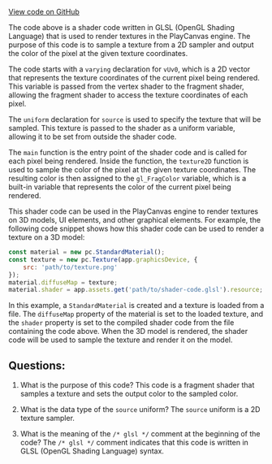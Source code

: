 [View code on GitHub](https://github.com/playcanvas/engine/src/scene/shader-lib/chunks/common/frag/outputTex2D.js)

The code above is a shader code written in GLSL (OpenGL Shading Language) that is used to render textures in the PlayCanvas engine. The purpose of this code is to sample a texture from a 2D sampler and output the color of the pixel at the given texture coordinates. 

The code starts with a `varying` declaration for `vUv0`, which is a 2D vector that represents the texture coordinates of the current pixel being rendered. This variable is passed from the vertex shader to the fragment shader, allowing the fragment shader to access the texture coordinates of each pixel.

The `uniform` declaration for `source` is used to specify the texture that will be sampled. This texture is passed to the shader as a uniform variable, allowing it to be set from outside the shader code.

The `main` function is the entry point of the shader code and is called for each pixel being rendered. Inside the function, the `texture2D` function is used to sample the color of the pixel at the given texture coordinates. The resulting color is then assigned to the `gl_FragColor` variable, which is a built-in variable that represents the color of the current pixel being rendered.

This shader code can be used in the PlayCanvas engine to render textures on 3D models, UI elements, and other graphical elements. For example, the following code snippet shows how this shader code can be used to render a texture on a 3D model:

```javascript
const material = new pc.StandardMaterial();
const texture = new pc.Texture(app.graphicsDevice, {
    src: 'path/to/texture.png'
});
material.diffuseMap = texture;
material.shader = app.assets.get('path/to/shader-code.glsl').resource;
```

In this example, a `StandardMaterial` is created and a texture is loaded from a file. The `diffuseMap` property of the material is set to the loaded texture, and the `shader` property is set to the compiled shader code from the file containing the code above. When the 3D model is rendered, the shader code will be used to sample the texture and render it on the model.
## Questions: 
 1. What is the purpose of this code?
   This code is a fragment shader that samples a texture and sets the output color to the sampled color.

2. What is the data type of the `source` uniform?
   The `source` uniform is a 2D texture sampler.

3. What is the meaning of the `/* glsl */` comment at the beginning of the code?
   The `/* glsl */` comment indicates that this code is written in GLSL (OpenGL Shading Language) syntax.